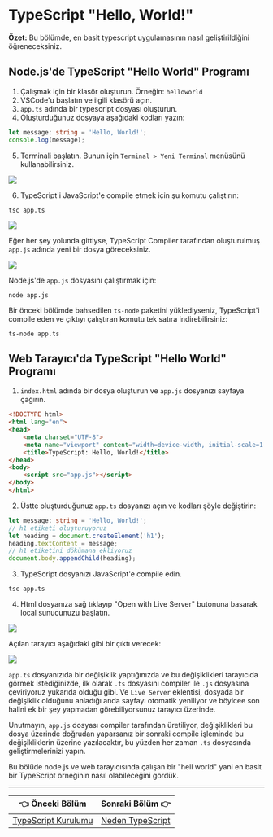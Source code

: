 # TypeScript "Hello, World!"

**Özet:** Bu bölümde, en basit typescript uygulamasının nasıl geliştirildiğini öğreneceksiniz.

## Node.js'de TypeScript "Hello World" Programı

1. Çalışmak için bir klasör oluşturun. Örneğin: `helloworld`
2. VSCode'u başlatın ve ilgili klasörü açın.
3. `app.ts` adında bir typescript dosyası oluşturun.
4. Oluşturduğunuz dosyaya aşağıdaki kodları yazın:

```ts
let message: string = 'Hello, World!';
console.log(message);
```

5. Terminali başlatın. Bunun için `Terminal > Yeni Terminal` menüsünü kullanabilirsiniz.

![](https://www.typescripttutorial.net/wp-content/uploads/2020/05/TypeScript-Hello-World-Launch-Terminal.png)

6. TypeScript'i JavaScript'e compile etmek için şu komutu çalıştırın:

```shell
tsc app.ts
```

![](https://www.typescripttutorial.net/wp-content/uploads/2020/05/TypeScript-Hello-World-compile-TS-file.png)

Eğer her şey yolunda gittiyse, TypeScript Compiler tarafından oluşturulmuş `app.js` adında yeni bir dosya göreceksiniz.

![](https://www.typescripttutorial.net/wp-content/uploads/2020/05/TypeScript-Hello-World-Output-file.png)

Node.js'de `app.js` dosyasını çalıştırmak için:

```shell
node app.js
```

Bir önceki bölümde bahsedilen `ts-node` paketini yüklediyseniz, TypeScript'i compile eden ve çıktıyı çalıştıran komutu tek satıra indirebilirsiniz:

```shell
ts-node app.ts
```

## Web Tarayıcı'da TypeScript "Hello World" Programı

1. `index.html` adında bir dosya oluşturun ve `app.js` dosyanızı sayfaya çağırın.

```html
<!DOCTYPE html>
<html lang="en">
<head>
    <meta charset="UTF-8">
    <meta name="viewport" content="width=device-width, initial-scale=1.0">
    <title>TypeScript: Hello, World!</title>
</head>
<body>
    <script src="app.js"></script>
</body>
</html>
```

2. Üstte oluşturduğunuz `app.ts` dosyanızı açın ve kodları şöyle değiştirin:

```ts
let message: string = 'Hello, World!';
// h1 etiketi oluşturuyoruz
let heading = document.createElement('h1');
heading.textContent = message;
// h1 etiketini dökümana ekliyoruz
document.body.appendChild(heading);
```

3. TypeScript dosyanızı JavaScript'e compile edin.

```shell
tsc app.ts
```

4. Html dosyanıza sağ tıklayıp "Open with Live Server" butonuna basarak local sunucunuzu başlatın.

![](https://www.typescripttutorial.net/wp-content/uploads/2020/05/TypeScript-Hello-World-Live-Server.png)

Açılan tarayıcı aşağıdaki gibi bir çıktı verecek:

![](https://www.typescripttutorial.net/wp-content/uploads/2020/05/TypeScript-Hello-World-Web-Browser.png)

`app.ts` dosyanızıda bir değişiklik yaptığınızda ve bu değişiklikleri tarayıcıda görmek istediğinizde, ilk olarak `.ts` dosyasını compiler ile `.js` dosyasına çeviriyoruz yukarıda olduğu gibi. Ve `Live Server` eklentisi, dosyada bir değişiklik olduğunu anladığı anda sayfayı otomatik yeniliyor ve böylcee son halini ek bir şey yapmadan görebiliyorsunuz tarayıcı üzerinde. 

Unutmayın, `app.js` dosyası compiler tarafından üretiliyor, değişiklikleri bu dosya üzerinde doğrudan yaparsanız bir sonraki compile işleminde bu değişikliklerin üzerine yazılacaktır, bu yüzden her zaman `.ts` dosyasında geliştirmelerinizi yapın.

Bu bölüde node.js ve web tarayıcısında çalışan bir "hell world" yani en basit bir TypeScript örneğinin nasıl olabileceğini gördük.

----

| 👈  Önceki Bölüm  | Sonraki Bölüm  👉 |
| ------------- | ------------- |
| [TypeScript Kurulumu](./typescript-kurulumu.md) | [Neden TypeScript](./neden-typescript.md) |

